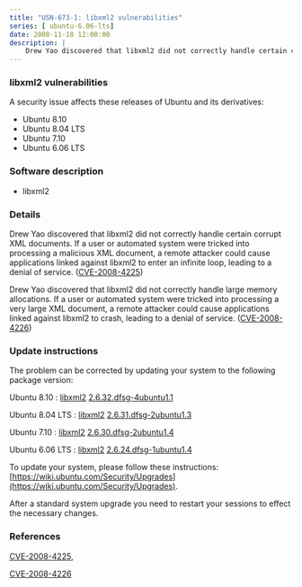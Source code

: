 ```yaml
---
title: "USN-673-1: libxml2 vulnerabilities"
series: [ ubuntu-6.06-lts]
date: 2008-11-18 12:00:00
description: |
    Drew Yao discovered that libxml2 did not correctly handle certain corrupt XML documents.  If a user or automated system were tricked into processing a malicious XML document, a remote attacker could cause applications linked against libxml2 to enter an infinite loop, leading to a denial of service. ([CVE-2008-4225](http://people.ubuntu.com/~ubuntu-security/cve/CVE-2008-4225))
--- 
```

 
### libxml2 vulnerabilities

A security issue affects these releases of Ubuntu and its derivatives:

* Ubuntu 8.10
* Ubuntu 8.04 LTS
* Ubuntu 7.10
* Ubuntu 6.06 LTS

### Software description

* libxml2 

### Details

Drew Yao discovered that libxml2 did not correctly handle certain corrupt XML documents. If a user or automated system were tricked into processing a malicious XML document, a remote attacker could cause applications linked against libxml2 to enter an infinite loop, leading to a denial of service. ([CVE-2008-4225](http://people.ubuntu.com/~ubuntu-security/cve/CVE-2008-4225))

Drew Yao discovered that libxml2 did not correctly handle large memory allocations. If a user or automated system were tricked into processing a very large XML document, a remote attacker could cause applications linked against libxml2 to crash, leading to a denial of service. ([CVE-2008-4226](http://people.ubuntu.com/~ubuntu-security/cve/CVE-2008-4226)) 

### Update instructions

The problem can be corrected by updating your system to the following package version:

Ubuntu 8.10
 : [libxml2](https://launchpad.net/ubuntu/+source/libxml2) <span> [2.6.32.dfsg-4ubuntu1.1](https://launchpad.net/ubuntu/+source/libxml2/2.6.32.dfsg-4ubuntu1.1) </span> 

Ubuntu 8.04 LTS
 : [libxml2](https://launchpad.net/ubuntu/+source/libxml2) <span> [2.6.31.dfsg-2ubuntu1.3](https://launchpad.net/ubuntu/+source/libxml2/2.6.31.dfsg-2ubuntu1.3) </span> 

Ubuntu 7.10
 : [libxml2](https://launchpad.net/ubuntu/+source/libxml2) <span> [2.6.30.dfsg-2ubuntu1.4](https://launchpad.net/ubuntu/+source/libxml2/2.6.30.dfsg-2ubuntu1.4) </span> 

Ubuntu 6.06 LTS
 : [libxml2](https://launchpad.net/ubuntu/+source/libxml2) <span> [2.6.24.dfsg-1ubuntu1.4](https://launchpad.net/ubuntu/+source/libxml2/2.6.24.dfsg-1ubuntu1.4) </span> 

To update your system, please follow these instructions: [https://wiki.ubuntu.com/Security/Upgrades](https://wiki.ubuntu.com/Security/Upgrades).

After a standard system upgrade you need to restart your sessions to effect the necessary changes. 

### References

 [CVE-2008-4225](http://people.ubuntu.com/~ubuntu-security/cve/CVE-2008-4225), 

 [CVE-2008-4226](http://people.ubuntu.com/~ubuntu-security/cve/CVE-2008-4226)
 
